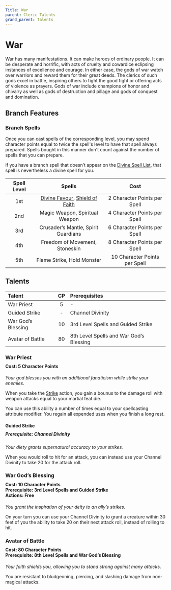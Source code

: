 ```yaml
---
Title: War
parent: Cleric Talents
grand_parent: Talents
---
```

 
# War
War has many manifestations. It can make heroes of ordinary people. It can be desperate and horrific, with acts of cruelty and cowardice eclipsing instances of excellence and courage. In either case, the gods of war watch over warriors and reward them for their great deeds. The clerics of such gods excel in battle, inspiring others to fight the good fight or offering acts of violence as prayers. Gods of war include champions of honor and chivalry as well as gods of destruction and pillage and gods of conquest and domination.

## Branch Features

### Branch Spells
Once you can cast spells of the corresponding level, you may spend character points equal to twice the spell's level to have that spell always prepared. Spells bought in this manner don't count against the number of spells that you can prepare.
 
If you have a branch spell that doesn’t appear on the [Divine Spell List](https://stormchaserroleplaying.com/stormchaserRPG/Spells/Lists/Divine/), that spell is nevertheless a divine spell for you.
 
| Spell Level | Spells | Cost |
|:-----------:|:------:|:----:|
| 1st | [Divine Favour](https://stormchaserroleplaying.com/stormchaserRPG/Spells/1/Evocation/#divine-favour), [Shield of Faith](https://stormchaserroleplaying.com/stormchaserRPG/Spells/1/Warding/#shield-of-faith) | 2 Character Points per Spell |
| 2nd | Magic Weapon, Spiritual Weapon| 4 Character Points per Spell |
| 3rd | Crusader’s Mantle, Spirit Guardians | 6 Character Points per Spell |
| 4th | Freedom of Movement, Stoneskin | 8 Character Points per Spell |
| 5th | Flame Strike, Hold Monster | 10 Character Points per Spell |


## Talents
 
| Talent | CP | Prerequisites |
|:-------|:--:|:--------------|
| War Priest         | 5  | - |
| Guided Strike      | -  | Channel Divinity |
| War God’s Blessing | 10 | 3rd Level Spells and Guided Strike |
| Avatar of Battle   | 80 | 8th Level Spells and War God’s Blessing |

### War Priest 
<div style="margin-top:-10px;"></div>
 
#### **Cost:** 5 Character Points
*Your god blesses you with an additional fanaticism while strike your enemies.* 

When you take the [Strike](https://stormchaserroleplaying.com/stormchaserRPG/Combat/Actions/Strike/) action, you gain a bounus to the damage roll with weapon attacks equal to your martial feat die. 

You can use this ability a number of times equal to your spellcasting attribute modifier. You regain all expended uses when you finish a long rest.

#### Guided Strike

<div style="margin-top:-10px;"></div>
 
##### **Prerequisite:** Channel Divinity
*Your diety grants supernatural accuracy to your strikes.* 

When you would roll to hit for an attack, you can instead use your Channel Divinity to take 20 for the attack roll.

### War God’s Blessing
 
<div style="margin-top:-10px;"></div>
 
#### **Cost:** 10 Character Points<br>**Prerequisite:** 3rd Level Spells and Guided Strike<br>**Actions:** Free
*You grant the inspiration of your deity to an ally’s strikes.* 

On your turn you can use your Channel Divinity to grant a creature within 30 feet of you the ability to take 20 on their next attack roll, instead of rolling to hit.

### Avatar of Battle
 
<div style="margin-top:-10px;"></div>
 
#### **Cost:** 80 Character Points<br>**Prerequisite:** 8th Level Spells and War God’s Blessing
*Your faith shields you, allowing you to stand strong against many attacks.*

You are resistant to bludgeoning, piercing, and slashing damage from non-magical attacks.
